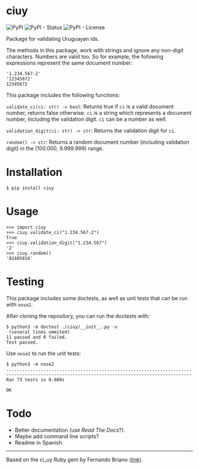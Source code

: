 # ciuy

![PyPI](https://img.shields.io/pypi/v/ciuy)
![PyPI - Status](https://img.shields.io/pypi/status/ciuy)
![PyPI - License](https://img.shields.io/pypi/l/ciuy)

Package for validating Uruguayan ids. 

The methods in this package, work with strings and ignore any non-digit characters. Numbers are valid too. So for example, the following expressions represent the same document number:

```
'1.234.567-2'
'12345672'
12345672
```

This package includes the following functions:

`validate_ci(ci: str) -> bool`: Returns true if `ci` is a valid document number, returns false otherwise. `ci` is a string which represents a document number, including the validation digit. `ci` can be a number as well.

`validation_digit(ci: str) -> str`: Returns the validation digit for `ci`.

`random() -> str`: Returns a random document number (including validation digit) in the (100.000, 9.999.999) range.

# Installation

```
$ pip install ciuy
```

# Usage

```
>>> import ciuy
>>> ciuy.validate_ci("1.234.567-2")
True
>>> ciuy.validation_digit("1.234.567")
'2'
>>> ciuy.random()
'82405816'
```

# Testing

This package includes some doctests, as well as unit tests that can be run with `nose2`.

After cloning the repository, you can run the doctests with:

```
$ python3 -m doctest ./ciuy/__init__.py -v
 (several lines ommited)
11 passed and 0 failed.
Test passed.
```

Use `nose2` to run the unit tests:
```
$ python3 -m nose2
.........................................................................
----------------------------------------------------------------------
Ran 73 tests in 0.008s

OK
```

# Todo

- Better documentation (use *Read The Docs*?).
- Maybe add command line scripts?
- Readme in Spanish.

---

Based on the ci_uy Ruby gem by Fernando Briano ([link](https://github.com/picandocodigo/ci_uy)).